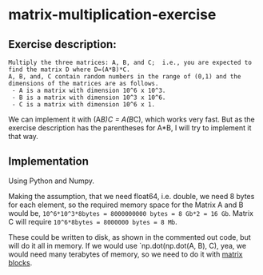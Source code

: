 # matrix-multiplication-exercise

## Exercise description:

```
Multiply the three matrices: A, B, and C;  i.e., you are expected to find the matrix D where D=(A*B)*C.
A, B, and, C contain random numbers in the range of (0,1) and the dimensions of the matrices are as follows.
 - A is a matrix with dimension 10^6 x 10^3.
 - B is a matrix with dimension 10^3 x 10^6.
 - C is a matrix with dimension 10^6 x 1.
```

We can implement it with (A*B)*C = A*(B*C), which works very fast. But as the exercise description has the parentheses for A\*B, I will try to implement it that way.

## Implementation

Using Python and Numpy.

Making the assumption, that we need float64, i.e. double, we need 8 bytes for each element, so the required memory space for the Matrix A and B would be, `10^6*10^3*8bytes = 8000000000 bytes = 8 Gb*2 = 16 Gb`.
Matrix C will require `10^6*8bytes = 8000000 bytes = 8 Mb`.

These could be written to disk, as shown in the commented out code, but will do it all in memory.
If we would use `np.dot(np.dot(A, B), C), yea, we would need many terabytes of memory, so we need to do it with [matrix blocks](https://en.wikipedia.org/wiki/Block_matrix).
